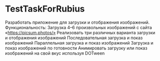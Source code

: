 # TestTaskForRubius

Разработать приложение для загрузки и отображения изображений.
Функциональность:
  Загрузка 4–6 произвольных изображений с сайта «https://picsum.photos/»
  Реализовать три различных варианта загрузки и отображения изображений
  Последовательная загрузка и показ изображений
  Параллельная загрузка и показ изображений
  Загрузка и показ изображений по готовности
  Анимировать загрузку или показ изображений на свой вкус используя DOTween
